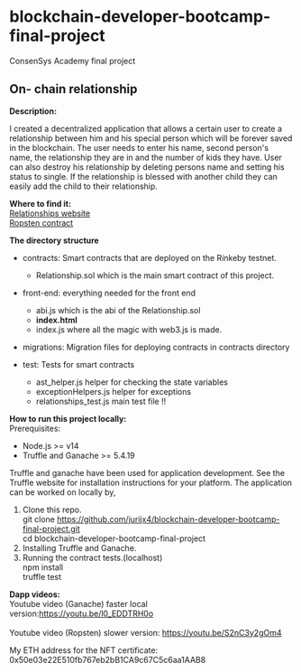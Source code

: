 # blockchain-developer-bootcamp-final-project
ConsenSys Academy final project 

<h2>On- chain relationship </h2>
<b>Description:</b>

I created a decentralized application that allows a certain user to create a relationship between him and his special person which will be forever saved in the blockchain.
The user needs to enter his name, second person's name, the relationship they are in and the number of kids they have. 
User can also destroy his relationship by deleting persons name and setting his status to single.
 If the relationship is blessed with another child they can easily add the child to their relationship. 
 
 <b>Where to find it:</b><br>
 <a href="https://jurijx4.github.io/">Relationships website</a><br>
 <a href="https://ropsten.etherscan.io/address/0x9062b758469077CA7ff325D67867513ed37eA95F">Ropsten contract</a>

<b>The directory structure</b>

- contracts: Smart contracts that are deployed on the Rinkeby testnet.
    - Relationship.sol which is the main smart contract of this project.

- front-end: everything needed for the front end
    - abi.js which is the abi of the Relationship.sol
    - <b>index.html</b> 
    - index.js where all the magic with web3.js is made. 

- migrations: Migration files for deploying contracts in contracts directory

- test: Tests for smart contracts
    - ast_helper.js helper for checking the state variables
    - exceptionHelpers.js helper for exceptions
    - relationships_test.js main test file !!

<b>How to run this project locally:</b><br>
Prerequisites:<br>
- Node.js >= v14 <br>
- Truffle and Ganache >= 5.4.19


Truffle and ganache have been used for application development. See the Truffle website for installation instructions for your platform. The application can be worked on locally by,

1.	Clone this repo.<br>
	git clone https://github.com/jurijx4/blockchain-developer-bootcamp-final-project.git <br>
	cd blockchain-developer-bootcamp-final-project
2.	Installing Truffle and Ganache.
3.	Running the contract tests.(localhost) <br>
	npm install <br>
	truffle test

<b>Dapp videos: </b>   
Youtube video (Ganache) faster local version:https://youtu.be/l0_EDDTRH0o <br>	
Youtube video (Ropsten) slower version: https://youtu.be/S2nC3y2gOm4

My ETH address for the NFT certificate: 0x50e03e22E510fb767eb2bB1CA9c67C5c6aa1AAB8
